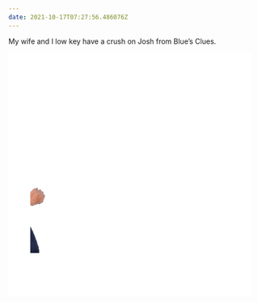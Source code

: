 ```yaml
---
date: 2021-10-17T07:27:56.486076Z
---
```

My wife and I low key have a crush on Josh from Blue’s Clues. 

![](/media/54F019EC-422D-4895-B713-0A0A2D0A6FEB.gif)
